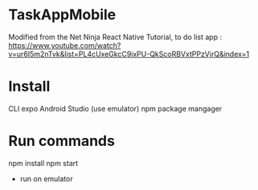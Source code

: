# TaskAppMobile


Modified from the Net Ninja React Native Tutorial, to do list app : https://www.youtube.com/watch?v=ur6I5m2nTvk&list=PL4cUxeGkcC9ixPU-QkScoRBVxtPPzVjrQ&index=1

# Install 

CLI expo
Android Studio (use emulator) 
npm package mangager


# Run commands 

npm install 
npm start 

- run on emulator 
